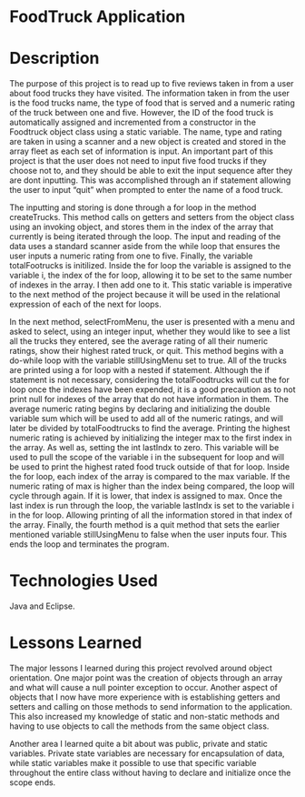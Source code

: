 # FoodTruck Application 

# Description

The purpose of this project is to read up to five reviews taken in from a user about food trucks they have visited. The information taken in from the user is the food trucks name, the type of food that is served and a numeric rating  of the truck between one and five. However, the ID of the food truck is automatically assigned and incremented from a constructor in the Foodtruck object class using a static variable. The name, type and rating are taken in using a scanner and a new object is created and stored in the array fleet as each set of information is input. An important part of this project is that the user does not need to input five food trucks if they choose not to, and they should be able to exit the input sequence after they are dont inputting. This was accomplished through an if statement allowing the user to input “quit” when prompted to enter the name of a food truck. 

The inputting and storing is done through a for loop in the method createTrucks. This method calls on getters and setters from the object class using an invoking object, and stores them in the index of the array that currently is being iterated through the loop. The input and reading of the data uses a standard scanner aside from the while loop that ensures the user inputs a numeric rating from one to five. Finally, the variable totalFootrucks is initilized. Inside the for loop the variable is assigned to the variable i, the index of the for loop, allowing it to be set to the same number of indexes in the array. I then add one to it. This static variable is imperative to the next method of the project because it will be used in the relational expression of each of the next for loops. 

In the next method, selectFromMenu, the user is presented with a menu and asked to select, using an integer input, whether they would like to see a list all the trucks they entered, see the average rating of all their numeric ratings, show their highest rated truck, or quit. This method begins with a do-while loop with the variable stillUsingMenu set to true. All of the trucks are printed using a for loop with a nested if statement. Although the if statement is not necessary, considering the totalFoodtrucks will cut the for loop once the indexes have  been expended, it is a good precaution as to not print null for indexes of the array that do not have information in them. The average numeric rating begins by declaring and initializing the double variable sum which will be used to add all of the numeric ratings, and will later be divided by totalFoodtrucks to find the average. Printing the highest numeric rating is achieved by initializing the integer max to the first index in the array. As well as, setting the int lastIndx to zero. This variable will be used to pull the scope of the variable i in the subsequent for loop and will be used to print the highest rated food truck outside of that for loop. Inside the for loop, each index of the array is compared to the max variable. If the numeric rating of max is higher than the index being compared, the loop will cycle through again. If it is lower, that index is assigned to max. Once the last index is run through the loop, the variable lastIndx is set to the variable i in the for loop. Allowing printing of all the information stored in that index of the array. Finally, the fourth method is a quit method that sets the earlier mentioned variable stillUsingMenu to false when the user inputs four. This ends the loop and terminates the program.

# Technologies Used

Java and Eclipse.

# Lessons Learned

The major lessons I learned during this project revolved around object orientation. One major point was the creation of objects through an array and what will cause a null pointer exception to occur. Another aspect of objects that I now have more experience with is establishing getters and setters and calling on those methods to send information to the application. This also increased my knowledge of static and non-static methods and having to use objects to call the methods from the same object class.  

Another area I learned quite a bit about was public, private and static variables. Private state variables are necessary for encapsulation of data, while static variables make it possible to use that specific variable throughout the entire class without having to declare and initialize once the scope ends. 
